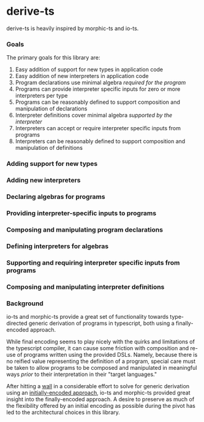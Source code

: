 # derive-ts

derive-ts is heavily inspired by morphic-ts and io-ts.

### Goals

The primary goals for this library are:

1) Easy addition of support for new types in application code
2) Easy addition of new interpreters in application code
3) Program declarations use minimal algebra _required for the program_
4) Programs can provide interpreter specific inputs for zero or more interpreters per type
5) Programs can be reasonably defined to support composition and manipulation of declarations
6) Interpreter definitions cover minimal algebra _supported by the interpreter_
7) Interpreters can accept or require interpreter specific inputs from programs
8) Interpreters can be reasonably defined to support composition and manipulation of definitions 

### Adding support for new types

### Adding new interpreters

### Declaring algebras for programs

### Providing interpreter-specific inputs to programs

### Composing and manipulating program declarations

### Defining interpreters for algebras

### Supporting and requiring interpreter specific inputs from programs

### Composing and manipulating interpreter definitions

### Background

io-ts and morphic-ts provide a great set of functionality towards type-directed generic derivation 
of programs in typescript, both using a finally-encoded approach.

While final encoding seems to play nicely with the quirks and limitations of the typescript 
compiler, it can cause some friction with composition and re-use of programs written using 
the provided DSLs. Namely, because there is no reified value representing the definition of a 
program, special care must be taken to allow programs to be composed and manipulated in 
meaningful ways _prior_ to their interpretation in their "target languages."

After hitting a [wall](https://github.com/microsoft/TypeScript/issues/13995) in a considerable effort to solve for generic derivation using an [initially-encoded approach](https://tinyurl.com/y4mck6ea), io-ts and morphic-ts provided great insight into the finally-encoded approach. A desire to preserve as much of the flexibility offered by an initial encoding as possible during the pivot has led to the architectural choices in this library.

